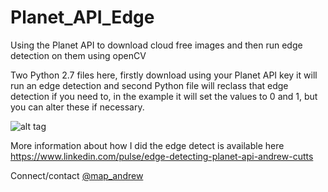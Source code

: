 # Planet_API_Edge
Using the Planet API to download cloud free images and then run edge detection on them using openCV

Two Python 2.7 files here, firstly download using your Planet API key it will run an edge detection and second Python file will reclass that edge detection if you need to, in the example it will set the values to 0 and 1, but you can alter these if necessary.

![alt tag](http://www.acgeospatial.co.uk/wp-content/uploads/2016/11/screen9-768x456.png)

More information about how I did the edge detect is available here
https://www.linkedin.com/pulse/edge-detecting-planet-api-andrew-cutts

Connect/contact [@map_andrew](https://www.twitter.com/map_andrew)
